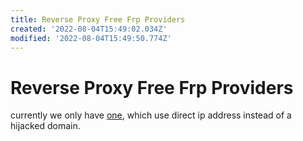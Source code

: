 ```yaml
---
title: Reverse Proxy Free Frp Providers
created: '2022-08-04T15:49:02.034Z'
modified: '2022-08-04T15:49:50.774Z'
---
```


# Reverse Proxy Free Frp Providers

currently we only have [one](https://www.idonglei.com/free-frp), which use direct ip address instead of a hijacked domain.
